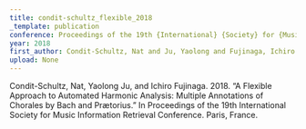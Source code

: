```yaml
---
title: condit-schultz_flexible_2018
_template: publication
conference: Proceedings of the 19th {International} {Society} for {Music} {Information} {Retrieval} {Conference}
year: 2018
first_author: Condit-Schultz, Nat and Ju, Yaolong and Fujinaga, Ichiro
upload: None
---
```

Condit-Schultz, Nat, Yaolong Ju, and Ichiro Fujinaga. 2018. “A Flexible Approach to Automated Harmonic Analysis: Multiple Annotations of Chorales by Bach and Prætorius.” In Proceedings of the 19th International Society for Music Information Retrieval Conference. Paris, France.